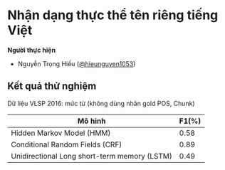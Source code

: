 # Nhận dạng thực thể tên riêng tiếng Việt

**Người thực hiện**

- Nguyễn Trọng Hiếu ([@hieunguyen1053](https://github.com/hieunguyen1053))

## Kết quả thử nghiệm

Dữ liệu VLSP 2016: mức từ (không dùng nhãn gold POS, Chunk)

| Mô hình                                      | F1(%) |
| -------------------------------------------- | ----- |
| Hidden Markov Model (HMM)                    | 0.58  |
| Conditional Random Fields (CRF)              | 0.89  |
| Unidirectional Long short-term memory (LSTM) | 0.49  |
